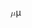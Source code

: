<span class="katex"><span class="katex-mathml"><math xmlns="http://www.w3.org/1998/Math/MathML"><semantics><mrow><mi>μ</mi></mrow><annotation encoding="application/x-tex">\mu</annotation></semantics></math></span><span class="katex-html" aria-hidden="true"><span class="base"><span class="strut" style="height:0.625em;vertical-align:-0.19444em;"></span><span class="mord mathnormal">μ</span></span></span></span>